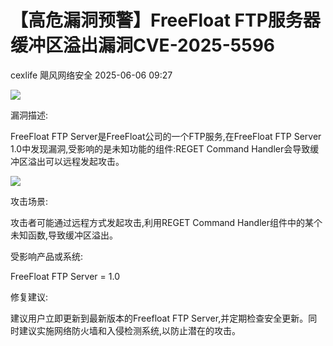 #  【高危漏洞预警】FreeFloat FTP服务器缓冲区溢出漏洞CVE-2025-5596  
cexlife  飓风网络安全   2025-06-06 09:27  
  
![](https://mmbiz.qpic.cn/mmbiz_png/ibhQpAia4xu01NCs05gRx8bWXxOPn8xKsZwQ875776H4mia50hH1kDQ5Z6m35lhQib541zicyk5ibLZUaa9ric2frxACw/640?wx_fmt=png&from=appmsg "")  
  
漏洞描述:  
  
FreeFloat FTP Server是FreeFloat公司的一个FTP服务,在FreeFloat FTP Server 1.0中发现漏洞,受影响的是未知功能的组件:REGET Command Handler会导致缓冲区溢出可以远程发起攻击。  
  
![](https://mmbiz.qpic.cn/sz_mmbiz_png/ibhQpAia4xu01NCs05gRx8bWXxOPn8xKsZGqaUYLLez4VKMgtibfaB7ZpZpuqGZPibZicqbn3HbQDNBM55BluXJ4GDA/640?wx_fmt=png&from=appmsg "")  
  
攻击场景:  
  
攻击者可能通过远程方式发起攻击,利用REGET Command Handler组件中的某个未知函数,导致缓冲区溢出。  
  
受影响产品或系统:  
  
FreeFloat FTP Server = 1.0  
  
修复建议:  
  
建议用户立即更新到最新版本的Frееflоаt FTP Sеrvеr,并定期检查安全更新。同时建议实施网络防火墙和入侵检测系统,以防止潜在的攻击。  
  
  
  

